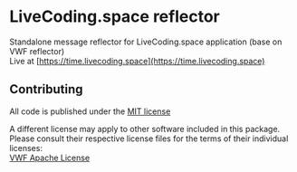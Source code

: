 # LiveCoding.space reflector

Standalone message reflector for LiveCoding.space application (base on VWF reflector)  
Live at [https://time.livecoding.space](https://time.livecoding.space)


## Contributing

All code is published under the [MIT license](https://github.com/NikolaySuslov/lcs-reflector/blob/master/LICENSE.md)

A different license may apply to other software included in this package. Please consult their respective license files for the terms of their individual licenses:     
[VWF Apache License](https://github.com/NikolaySuslov/lcs-reflector/blob/master/VWF_LICENSE.md)